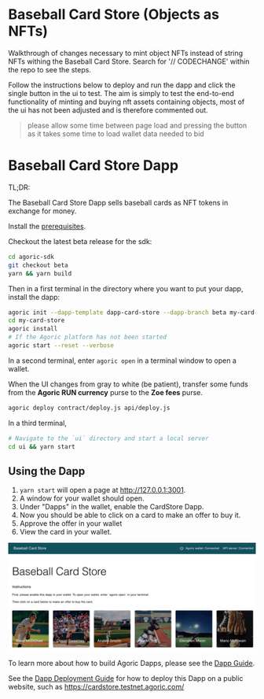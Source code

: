 # Baseball Card Store (Objects as NFTs)

Walkthrough of changes necessary to mint object NFTs instead of string NFTs withing the Baseball Card Store. Search for '// CODECHANGE' within the repo to see the steps.

Follow the instructions below to deploy and run the dapp and click the single button in the ui to test. The aim is simply to test the end-to-end functionality of minting and buying nft assets containing objects, most of the ui has not been adjusted and is therefore commented out.

> please allow some time between page load and pressing the button as it takes some time to load wallet data needed to bid

# Baseball Card Store Dapp

TL;DR:

The Baseball Card Store Dapp sells baseball cards as NFT tokens in
exchange for money.

Install the
[prerequisites](https://agoric.com/documentation/getting-started/before-using-agoric.html).

Checkout the latest beta release for the sdk:
```sh
cd agoric-sdk
git checkout beta
yarn && yarn build
```

Then in a first terminal in the directory where you want to put your dapp, install the dapp:
```sh
agoric init --dapp-template dapp-card-store --dapp-branch beta my-card-store
cd my-card-store
agoric install
# If the Agoric platform has not been started
agoric start --reset --verbose
```

In a second terminal, enter `agoric open` in a terminal window to open a wallet.

When the UI changes from gray to white (be patient), transfer some
funds from the **Agoric RUN currency** purse to the **Zoe fees**
purse.

```sh
agoric deploy contract/deploy.js api/deploy.js
```

In a third terminal, 
```sh
# Navigate to the `ui` directory and start a local server
cd ui && yarn start
```

## Using the Dapp

1. `yarn start` will open a page at  http://127.0.0.1:3001.
3. A window for your wallet should open.
4. Under "Dapps" in the wallet, enable the CardStore Dapp.
5. Now you should be able to click on a card to make an offer to buy
   it.
6. Approve the offer in your wallet
7. View the card in your wallet.

![Card Store](./readme-assets/card-store.png)

To learn more about how to build Agoric Dapps, please see the [Dapp Guide](https://agoric.com/documentation/dapps/).

See the [Dapp Deployment Guide](https://github.com/Agoric/agoric-sdk/wiki/Dapp-Deployment-Guide) for how to deploy this Dapp on a public website, such as https://cardstore.testnet.agoric.com/
